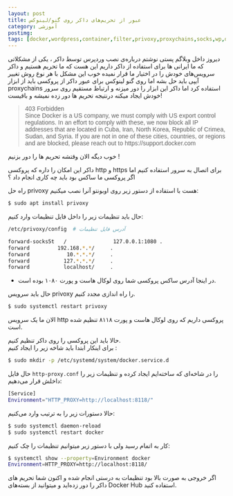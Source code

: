```yaml
---
layout: post
title: عبور از تحریم‌های داکر روی گنو/لینوکس
category: آموزشی
postimg: 
tags: [docker,wordpress,container,filter,privoxy,proxychains,socks,wp,dockerhub,داکر,وردپرس,داکرهاب,کانتینر]
---
```

دیروز داخل وبلاگم پستی نوشتم درباره‌ی نصب وردپرس توسط داکر ، یکی از مشکلاتی که ما ایرانی ها برای استفاده از داکر داریم این هست که ما تحریم هستیم و داکر سرویس‌های خودش را در اختیار ما قرار نمیده خوب این مشکل با هر نوع روش تغییر آیپی باید حل بشه اما روی گنو لینوکس برای عبور داکر از پروکسی باید از ابزار proxychains استفاده کرد اما داکر این ابزار را دور میزنه و ارتباط مستقیم روی سرور خودش ایجاد میکنه درنتیجه تحریم ها دور زده نمیشه و باقیست!
<blockquote dir="ltr" style="font-family: Helvetica,Arial,sans-serif;"> 403 Forbidden<br />
Since Docker is a US company, we must comply with US export control regulations. In an effort to comply with these, we now block all IP addresses that are located in Cuba, Iran, North Korea, Republic of Crimea, Sudan, and Syria. If you are not in one of these cities, countries, or regions and are blocked, please reach out to https://support.docker.com </blockquote>
خوب دیگه الان وقتشه تحریم ها را دور بزنیم !

داکر این امکان را داره که پروکسی http و https برای اتصال به سرور استفاده کنیم اما اگر پروکسی ما ساکس بود باید چه کاری انجام داد ؟

راه حل privoxy هست با استفاده از دستور زیر روی اوبونتو آنرا نصب میکنیم:
```bash
$ sudo apt install privoxy
```
حال باید تنظیمات زیر را داخل فایل تنظیمات وارد کنیم:
```bash
/etc/privoxy/config  # آدرس فایل تنظیمات

forward-socks5t   /               127.0.0.1:1080 .
forward         192.168.*.*/     .
forward            10.*.*.*/     .
forward           127.*.*.*/     .
forward           localhost/     .
```
* در اینجا آدرس ساکس پروکسی شما روی لوکال هاست و پورت ۱۰۸۰ بوده است.

حال باید سرویس privoxy را راه اندازی مجدد کنیم.
```bash
$ sudo systemctl restart privoxy
```
الان ما یک سرویس http پروکسی داریم که روی لوکال هاست و پورت ۸۱۱۸ تنظیم شده است.

حالا باید این پروکسی را روی داکر تنظیم کنیم.<br />
برای اینکار ابتدا باید شاخه زیر را ایجاد کنیم :
```bash
$ sudo mkdir -p /etc/systemd/system/docker.service.d
```
حال فایل ‍`http-proxy.conf` را در شاخه‌ای که ساخته‌ایم ایجاد کرده و تنظیمات زیر را داخلش قرار می‌دهیم:
```bash
[Service]
Environment="HTTP_PROXY=http://localhost:8118/"
```
حالا دستورات زیر را به ترتیب وارد می‌کنیم:
```bash
$ sudo systemctl daemon-reload
$ sudo systemctl restart docker
```
کار به اتمام رسید ولی با دستور زیر میتوانیم تنظیمات را چک کنیم:
```bash
$ systemctl show --property=Environment docker
Environment=HTTP_PROXY=http://localhost:8118/
```
اگر خروجی به صورت بالا بود تنظیمات به درستی انجام شده و اکنون شما تحریم های داکر را دور زده‌اید و میتوانید از بسته‌های Docker Hub استفاده کنید.
